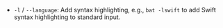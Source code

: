- `-l` / `--language`: Add syntax highlighting, e.g., `bat -lswift` to add Swift syntax highlighting to standard input.
